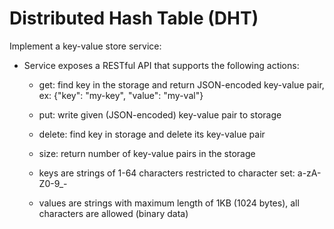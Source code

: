 # Distributed Hash Table (DHT)

Implement a key-value store service:

- Service exposes a RESTful API that supports the following actions:

    + get: find key in the storage and return JSON-encoded key-value pair, ex: {"key": "my-key", "value": "my-val"}

    + put: write given (JSON-encoded) key-value pair to storage

    + delete: find key in storage and delete its key-value pair

    + size: return number of key-value pairs in the storage

    * keys are strings of 1-64 characters restricted to character set: a-zA-Z0-9_-

    * values are strings with maximum length of 1KB (1024 bytes), all characters are allowed (binary data)
	
	